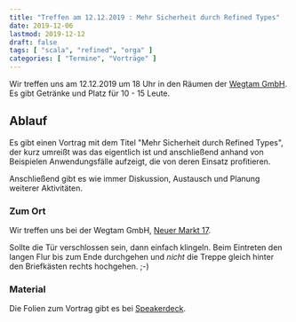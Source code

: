 ```yaml
---
title: "Treffen am 12.12.2019 : Mehr Sicherheit durch Refined Types"
date: 2019-12-06
lastmod: 2019-12-12
draft: false
tags: [ "scala", "refined", "orga" ]
categories: [ "Termine", "Vorträge" ]
---
```


Wir treffen uns am 12.12.2019 um 18 Uhr in den Räumen der [Wegtam GmbH](https://www.wegtam.com/). Es gibt Getränke und Platz für 10 - 15 Leute.

## Ablauf ##

Es gibt einen Vortrag mit dem Titel "Mehr Sicherheit durch Refined Types", der kurz umreißt was das eigentlich ist und anschließend anhand von Beispielen Anwendungsfälle aufzeigt, die von deren Einsatz profitieren.

Anschließend gibt es wie immer Diskussion, Austausch und Planung weiterer Aktivitäten.

### Zum Ort ###

Wir treffen uns bei der Wegtam GmbH, [Neuer Markt 17](https://osm.org/go/0NDcU6eSv?way=89795854).

Sollte die Tür verschlossen sein, dann einfach klingeln. Beim Eintreten den langen Flur bis zum Ende durchgehen und _nicht_ die Treppe gleich hinter den Briefkästen rechts hochgehen. ;-)

### Material ###

Die Folien zum Vortrag gibt es bei [Speakerdeck](https://speakerdeck.com/jan0sch/mehr-sicherheit-durch-refined-types).

